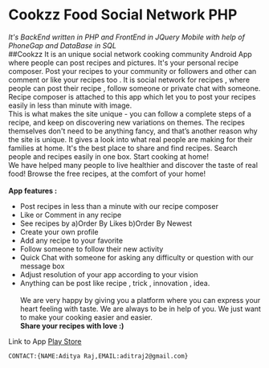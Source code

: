 # Cookzz Food Social Network PHP
_It's BackEnd written in PHP and FrontEnd in JQuery Mobile with help of PhoneGap and DataBase in SQL_<br/>
##Cookzz 
It is an unique social network cooking community Android App where people can post recipes and pictures. It's your personal recipe composer. Post your recipes to your community or followers and other can comment or like your recipes too . It is social network for recipes , where people can post their recipe , follow someone or private chat with someone. Recipe composer is attached to this app which let you to post your recipes easily in less than minute with image.
<br/>This is what makes the site unique - you can follow a complete steps of a recipe, and keep on discovering new variations on themes. The recipes themselves don't need to be anything fancy, and that’s another reason why the site is unique. It gives a look into what real people are making for their families at home.  It's the best place to share and find recipes. Search people and recipes easily in one box. Start cooking at home!
<br/>We have helped many people to live healthier and discover the taste of real food!  Browse the free recipes, at the comfort of your home!
<br/><br/>**App features :**  <br/>
- Post recipes in less than a minute with our recipe composer 
- Like or Comment in any recipe 
- See recipes by a)Order By Likes b)Order By Newest 
- Create your own profile 
- Add any recipe to your favorite 
- Follow someone to follow their new activity  
- Quick Chat with someone for asking any difficulty or question with our message box 
- Adjust resolution of your app according to your vision 
- Anything can be post like recipe , trick , innovation , idea. 
<br/><br/>We are very happy by giving you a platform where you can express your heart feeling with taste.
We are always to be in help of you. We just want to make your cooking easier and easier. <br/> **Share your recipes with love :)**

Link to App [Play Store](https://play.google.com/store/apps/details?id=com.recipes.social.network)
```
CONTACT:{NAME:Aditya Raj,EMAIL:aditraj2@gmail.com}
```
